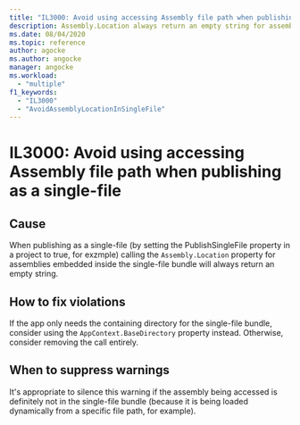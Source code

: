 ```yaml
---
title: "IL3000: Avoid using accessing Assembly file path when publishing as a single-file"
description: Assembly.Location always return an empty string for assemblies embedded in a single-file bundle
ms.date: 08/04/2020
ms.topic: reference
author: agocke
ms.author: angocke
manager: angocke
ms.workload:
  - "multiple"
f1_keywords:
  - "IL3000"
  - "AvoidAssemblyLocationInSingleFile"
---
```

# IL3000: Avoid using accessing Assembly file path when publishing as a single-file

## Cause

When publishing as a single-file (by setting the PublishSingleFile property in a project to true, for exzmple) calling the `Assembly.Location` property for
assemblies embedded inside the single-file bundle will always return an empty string.

## How to fix violations

If the app only needs the containing directory for the single-file bundle, consider using the `AppContext.BaseDirectory` property instead. Otherwise, consider
removing the call entirely.

## When to suppress warnings

It's appropriate to silence this warning if the assembly being accessed is definitely not in the single-file bundle (because it is being loaded dynamically from a specific
file path, for example).
